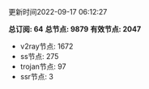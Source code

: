 更新时间2022-09-17 06:12:27

**总订阅: 64**
**总节点: 9879**
**有效节点: 2047**
- v2ray节点: 1672
- ss节点: 275
- trojan节点: 97
- ssr节点: 3
